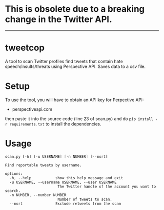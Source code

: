 # This is obsolete due to a breaking change in the Twitter API.
----------
# tweetcop

A tool to scan Twitter profiles find tweets that contain hate speech/insults/threats using Perspective API. Saves data to a csv file.
# Setup
To use the tool, you will have to obtain an API key for Perpective API:
  - perspectiveapi.com

  
then paste it into the source code (line 23 of scan.py)
and do `pip install -r requirements.txt` to install the dependencies.

# Usage
```
scan.py [-h] [-u USERNAME] [-n NUMBER] [--nort]

Find reportable tweets by username.

options:
  -h, --help           show this help message and exit
  -u USERNAME, --username USERNAME, --user USERNAME
                        The Twitter handle of the account you want to search.
  -n NUMBER, --number NUMBER
                        Number of tweets to scan.
  --nort               Exclude retweets from the scan
```
